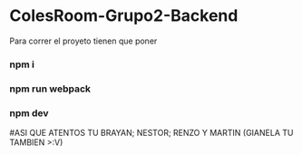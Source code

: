 # ColesRoom-Grupo2-Backend
 Para correr el proyeto tienen que poner
 ### npm i
 ### npm run webpack
 ### npm dev
 
 #ASI QUE ATENTOS TU BRAYAN; NESTOR; RENZO Y MARTIN (GIANELA TU TAMBIEN >:V)
